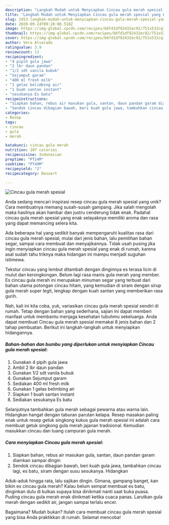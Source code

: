 ```yaml
---
description: "Langkah Mudah untuk Menyiapkan Cincau gula merah spesial yang Lezat"
title: "Langkah Mudah untuk Menyiapkan Cincau gula merah spesial yang Lezat"
slug: 2453-langkah-mudah-untuk-menyiapkan-cincau-gula-merah-spesial-yang-lezat
date: 2020-09-24T09:28:08.518Z
image: https://img-global.cpcdn.com/recipes/b6fd1df92432ec92/751x532cq70/cincau-gula-merah-spesial-foto-resep-utama.jpg
thumbnail: https://img-global.cpcdn.com/recipes/b6fd1df92432ec92/751x532cq70/cincau-gula-merah-spesial-foto-resep-utama.jpg
cover: https://img-global.cpcdn.com/recipes/b6fd1df92432ec92/751x532cq70/cincau-gula-merah-spesial-foto-resep-utama.jpg
author: Vera Alvarado
ratingvalue: 3.9
reviewcount: 13
recipeingredient:
- "4 pipih gula jawa"
- "2 lbr daun pandan"
- "1/2 sdt vanila bubuk"
- "Sejumput garam"
- "400 ml fresh milk"
- "1 gelas belimbing air"
- "1 buah santan instant"
- "sesukanya Es batu"
recipeinstructions:
- "Siapkan bahan, rebus air masukan gula, santan, daun pandan garam diamkan sampai dingin"
- "Sendok cincau dibagian bawah, beri kuah gula jawa, tambahkan cincau lagi, es batu, siram dengan susu sesukanya. Hidangkan"
categories:
- Resep
tags:
- cincau
- gula
- merah

katakunci: cincau gula merah 
nutrition: 107 calories
recipecuisine: Indonesian
preptime: "PT14M"
cooktime: "PT49M"
recipeyield: "2"
recipecategory: Dessert

---
```



![Cincau gula merah spesial](https://img-global.cpcdn.com/recipes/b6fd1df92432ec92/751x532cq70/cincau-gula-merah-spesial-foto-resep-utama.jpg)

Anda sedang mencari inspirasi resep cincau gula merah spesial yang unik? Cara membuatnya memang susah-susah gampang. Jika salah mengolah maka hasilnya akan hambar dan justru cenderung tidak enak. Padahal cincau gula merah spesial yang enak selayaknya memiliki aroma dan rasa yang dapat memancing selera kita.

Ada beberapa hal yang sedikit banyak mempengaruhi kualitas rasa dari cincau gula merah spesial, mulai dari jenis bahan, lalu pemilihan bahan segar, sampai cara membuat dan menyajikannya. Tidak usah pusing jika ingin menyiapkan cincau gula merah spesial yang enak di rumah, karena asal sudah tahu triknya maka hidangan ini mampu menjadi suguhan istimewa.

Tekstur cincau yang lembut ditambah dengan dinginnya es terasa licin di mulut dan kerongkongan. Belum lagi rasa manis gula merah yang member. Es cincau gula merah ini merupakan minuman segar yang terbuat dari bahan utama potongan cincau hitam, yang kemudian di siram dengan sirup gula merah super legit, lengkap dengan kuah santan yang memberikan rasa gurih.


Nah, kali ini kita coba, yuk, variasikan cincau gula merah spesial sendiri di rumah. Tetap dengan bahan yang sederhana, sajian ini dapat memberi manfaat untuk membantu menjaga kesehatan tubuhmu sekeluarga. Anda dapat membuat Cincau gula merah spesial memakai 8 jenis bahan dan 2 tahap pembuatan. Berikut ini langkah-langkah untuk menyiapkan hidangannya.

<!--inarticleads1-->

##### Bahan-bahan dan bumbu yang diperlukan untuk menyiapkan Cincau gula merah spesial:

1. Gunakan 4 pipih gula jawa
1. Ambil 2 lbr daun pandan
1. Gunakan 1/2 sdt vanila bubuk
1. Gunakan Sejumput garam
1. Sediakan 400 ml fresh milk
1. Gunakan 1 gelas belimbing air
1. Siapkan 1 buah santan instant
1. Sediakan sesukanya Es batu


Selanjutnya tambahkan gula merah sebagai pewarna atau warna lain. Hidangkan hangat dengan taburan parutan kelapa. Resep masakan paling enak untuk resep getuk singkong kukus gula merah spesial ini adalah cara membuat getuk singkong gula merah jajanan tradisional. Kemudian masukkan cincau dan tuang campuran gula merah. 

<!--inarticleads2-->

##### Cara menyiapkan Cincau gula merah spesial:

1. Siapkan bahan, rebus air masukan gula, santan, daun pandan garam diamkan sampai dingin
1. Sendok cincau dibagian bawah, beri kuah gula jawa, tambahkan cincau lagi, es batu, siram dengan susu sesukanya. Hidangkan


Aduk-aduk hingga rata, lalu sajikan dingin. Gimana, gampang banget, kan bikin es cincau gula merah? Kalau belum sempat membuat es batu, dinginkan dulu di kulkas supaya bisa dinikmati nanti saat buka puasa. Puding cincau gula merah enak dinikmati ketika cuaca panas. Larutkan gula merah dengan sedikit air, jangan sampai terlalu encer. 

Bagaimana? Mudah bukan? Itulah cara membuat cincau gula merah spesial yang bisa Anda praktikkan di rumah. Selamat mencoba!
